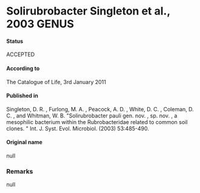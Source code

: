 # Solirubrobacter Singleton et al., 2003 GENUS

#### Status
ACCEPTED

#### According to
The Catalogue of Life, 3rd January 2011

#### Published in
Singleton, D. R. , Furlong, M. A. , Peacock, A. D. , White, D. C. , Coleman, D. C. , and Whitman, W. B. "Solirubrobacter pauli gen. nov. , sp. nov. , a mesophilic bacterium within the Rubrobacteridae related to common soil clones. " Int. J. Syst. Evol. Microbiol. (2003) 53:485-490.

#### Original name
null

### Remarks
null